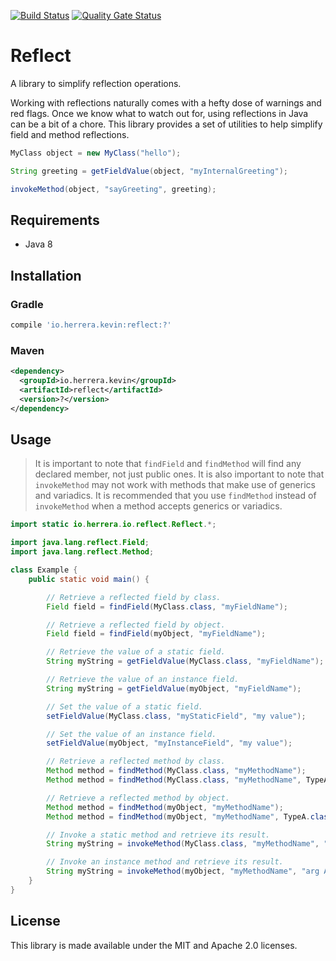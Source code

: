 [![Build Status](https://travis-ci.org/kherge/java.reflect.svg?branch=master)](https://travis-ci.org/kherge/java.reflect)
[![Quality Gate Status](https://sonarcloud.io/api/project_badges/measure?project=kherge_java.reflect&metric=alert_status)](https://sonarcloud.io/dashboard?id=kherge_java.reflect)

Reflect
=======

A library to simplify reflection operations.

Working with reflections naturally comes with a hefty dose of warnings and red flags. Once we know
what to watch out for, using reflections in Java can be a bit of a chore. This library provides a
set of utilities to help simplify field and method reflections.

```java
MyClass object = new MyClass("hello");

String greeting = getFieldValue(object, "myInternalGreeting");

invokeMethod(object, "sayGreeting", greeting);
```

Requirements
------------

- Java 8

Installation
------------

### Gradle

```groovy
compile 'io.herrera.kevin:reflect:?'
```

### Maven

```xml
<dependency>
  <groupId>io.herrera.kevin</groupId>
  <artifactId>reflect</artifactId>
  <version>?</version>
</dependency>
```

Usage
-----

> It is important to note that `findField` and `findMethod` will find any declared member, not just
> public ones. It is also important to note that `invokeMethod` may not work with methods that make
> use of generics and variadics. It is recommended that you use `findMethod` instead of
> `invokeMethod` when a method accepts generics or variadics.

```java
import static io.herrera.io.reflect.Reflect.*;

import java.lang.reflect.Field;
import java.lang.reflect.Method;

class Example {
    public static void main() {

        // Retrieve a reflected field by class.
        Field field = findField(MyClass.class, "myFieldName");

        // Retrieve a reflected field by object.
        Field field = findField(myObject, "myFieldName");

        // Retrieve the value of a static field.
        String myString = getFieldValue(MyClass.class, "myFieldName");

        // Retrieve the value of an instance field.
        String myString = getFieldValue(myObject, "myFieldName");

        // Set the value of a static field.
        setFieldValue(MyClass.class, "myStaticField", "my value");

        // Set the value of an instance field.
        setFieldValue(myObject, "myInstanceField", "my value");

        // Retrieve a reflected method by class.
        Method method = findMethod(MyClass.class, "myMethodName");
        Method method = findMethod(MyClass.class, "myMethodName", TypeA.class, TypeB.class); // etc.

        // Retrieve a reflected method by object.
        Method method = findMethod(myObject, "myMethodName");
        Method method = findMethod(myObject, "myMethodName", TypeA.class, TypeB.class); // etc.

        // Invoke a static method and retrieve its result.
        String myString = invokeMethod(MyClass.class, "myMethodName", "arg A", "arg B"); // etc.

        // Invoke an instance method and retrieve its result.
        String myString = invokeMethod(myObject, "myMethodName", "arg A", "arg B"); // etc.
    }
}
```

License
-------

This library is made available under the MIT and Apache 2.0 licenses.
